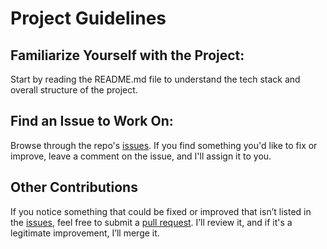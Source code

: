 # Project Guidelines

## Familiarize Yourself with the Project:
Start by reading the README.md file to understand the tech stack and overall structure of the project.

## Find an Issue to Work On:
Browse through the repo's [issues](https://github.com/alexchrysovergis/alexchrysovergis.github.io/issues). If you find something you'd like to fix or improve, leave a comment on the issue, and I'll assign it to you.

## Other Contributions

If you notice something that could be fixed or improved that isn’t listed in the [issues](https://github.com/alexchrysovergis/alexchrysovergis.github.io/issues), feel free to submit a [pull request](https://github.com/alexchrysovergis/alexchrysovergis.github.io/pulls). I’ll review it, and if it's a legitimate improvement, I’ll merge it.